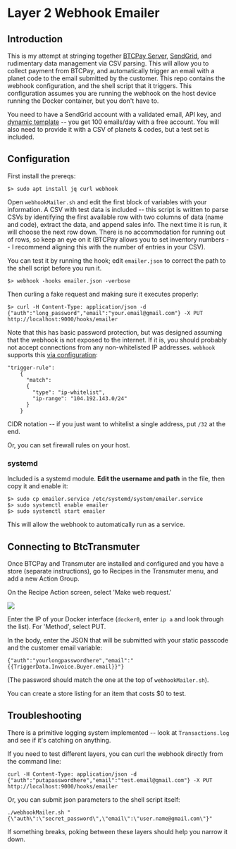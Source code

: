 # Layer 2 Webhook Emailer

## Introduction

This is my attempt at stringing together [BTCPay Server](https://github.com/btcpayserver/btcpayserver), [SendGrid](https://sendgrid.com/), and rudimentary data management via CSV parsing. This will allow you to collect payment from BTCPay, and automatically trigger an email with a planet code to the email submitted by the customer. This repo contains the webhook configuration, and the shell script that it triggers. This configuration assumes you are running the webhook on the host device running the Docker container, but you don't have to.

You need to have a SendGrid account with a validated email, API key, and [dynamic template](https://mc.sendgrid.com/dynamic-templates) -- you get 100 emails/day with a free account. You will also need to provide it with a CSV of planets & codes, but a test set is included.

## Configuration

First install the prereqs:

```
$> sudo apt install jq curl webhook
```

Open `webhookMailer.sh` and edit the first block of variables with your information. A CSV with test data is included -- this script is written to parse CSVs by identifying the first available row with two columns of data (name and code), extract the data, and append sales info. The next time it is run, it will choose the next row down. There is no accommodation for running out of rows, so keep an eye on it (BTCPay allows you to set inventory numbers -- I recommend aligning this with the number of entries in your CSV). 

You can test it by running the hook; edit `emailer.json` to correct the path to the shell script before you run it.

```
$> webhook -hooks emailer.json -verbose
```

Then curling a fake request and making sure it executes properly:

```
$> curl -H Content-Type: application/json -d {"auth":"long_password","email":"your.email@gmail.com"} -X PUT http://localhost:9000/hooks/emailer
```

Note that this has basic password protection, but was designed assuming that the webhook is not exposed to the internet. If it is, you should probably not accept connections from any non-whitelisted IP addresses. `webhook` supports this [via configuration](https://github.com/adnanh/webhook/blob/master/docs/Hook-Examples.md#incoming-bitbucket-webhook):

```
"trigger-rule":
    {
      "match":
      {
        "type": "ip-whitelist",
        "ip-range": "104.192.143.0/24"
      }
    }
```

CIDR notation -- if you just want to whitelist a single address, put `/32` at the end. 

Or, you can set firewall rules on your host. 

### systemd

Included is a systemd module. **Edit the username and path** in the file, then copy it and enable it:

```
$> sudo cp emailer.service /etc/systemd/system/emailer.service
$> sudo systemctl enable emailer
$> sudo systemctl start emailer
```

This will allow the webhook to automatically run as a service.

## Connecting to BtcTransmuter

Once BTCPay and Transmuter are installed and configured and you have a store (separate instructions), go to Recipes in the Transmuter menu, and add a new Action Group. 

On the Recipe Action screen, select 'Make web request.'

![](https://i.imgur.com/l74mWwX.png)

Enter the IP of your Docker interface (`docker0`, enter `ip a` and look through the list). For 'Method', select PUT. 

In the body, enter the JSON that will be submitted with your static passcode and the customer email variable:

```
{"auth":"yourlongpasswordhere","email":"{{TriggerData.Invoice.Buyer.email}}"}
```

(The password should match the one at the top of `webhookMailer.sh`).

You can create a store listing for an item that costs $0 to test.


## Troubleshooting

There is a primitive logging system implemented -- look at `Transactions.log` and see if it's catching on anything. 

If you need to test different layers, you can curl the webhook directly from the command line:

```
curl -H Content-Type: application/json -d {"auth":"putapasswordhere","email":"test.email@gmail.com"} -X PUT http://localhost:9000/hooks/emailer
```

Or, you can submit json parameters to the shell script itself:

```
./webhookMailer.sh "{\"auth\":\"secret_password\",\"email\":\"user.name@gmail.com\"}"
```

If something breaks, poking between these layers should help you narrow it down.
